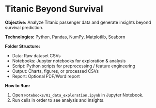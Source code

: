 # Titanic Beyond Survival

**Objective:** Analyze Titanic passenger data and generate insights beyond survival prediction.

**Technologies:** Python, Pandas, NumPy, Matplotlib, Seaborn

**Folder Structure:**
- Data: Raw dataset CSVs
- Notebooks: Jupyter notebooks for exploration & analysis
- Script: Python scripts for preprocessing / feature engineering
- Output: Charts, figures, or processed CSVs
- Report: Optional PDF/Word report

**How to Run:**
1. Open `Notebooks/01_data_exploration.ipynb` in Jupyter Notebook.
2. Run cells in order to see analysis and insights.

